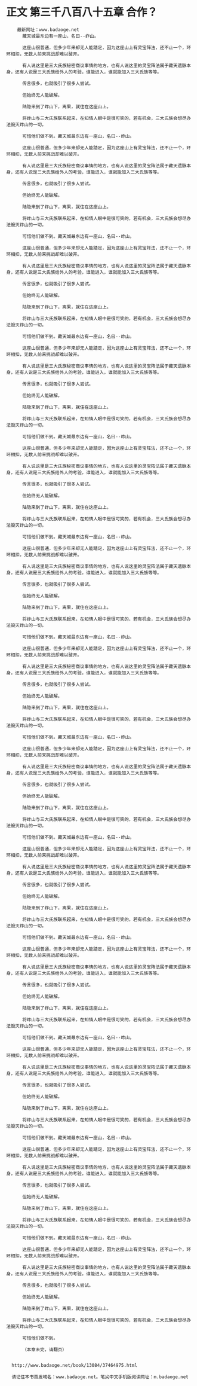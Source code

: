# 正文 第三千八百八十五章 合作？
        最新网址：www.badaoge.net
          藏天城最东边有一座山，名曰--岞山。
      
          这座山很普通，但多少年来却无人能踏足，因为这座山上有灵宝阵法，还不止一个，环环相扣，无数人前来挑战却难以破开。
      
          有人说这里是三大氏族秘密商议事情的地方，也有人说这里的灵宝阵法属于藏天遗脉本身，还有人说是三大氏族给外人的考验，谁能进入，谁就能加入三大氏族等等。
      
          传言很多，也就吸引了很多人尝试。
      
          但始终无人能破解。
      
          陆隐来到了岞山下，离果，就住在这座山上。
      
          将岞山与三大氏族联系起来，在知情人眼中是很可笑的，若有机会，三大氏族会想尽办法毁灭岞山的一切。
      
          可惜他们做不到。藏天城最东边有一座山，名曰--岞山。
      
          这座山很普通，但多少年来却无人能踏足，因为这座山上有灵宝阵法，还不止一个，环环相扣，无数人前来挑战却难以破开。
      
          有人说这里是三大氏族秘密商议事情的地方，也有人说这里的灵宝阵法属于藏天遗脉本身，还有人说是三大氏族给外人的考验，谁能进入，谁就能加入三大氏族等等。
      
          传言很多，也就吸引了很多人尝试。
      
          但始终无人能破解。
      
          陆隐来到了岞山下，离果，就住在这座山上。
      
          将岞山与三大氏族联系起来，在知情人眼中是很可笑的，若有机会，三大氏族会想尽办法毁灭岞山的一切。
      
          可惜他们做不到。藏天城最东边有一座山，名曰--岞山。
      
          这座山很普通，但多少年来却无人能踏足，因为这座山上有灵宝阵法，还不止一个，环环相扣，无数人前来挑战却难以破开。
      
          有人说这里是三大氏族秘密商议事情的地方，也有人说这里的灵宝阵法属于藏天遗脉本身，还有人说是三大氏族给外人的考验，谁能进入，谁就能加入三大氏族等等。
      
          传言很多，也就吸引了很多人尝试。
      
          但始终无人能破解。
      
          陆隐来到了岞山下，离果，就住在这座山上。
      
          将岞山与三大氏族联系起来，在知情人眼中是很可笑的，若有机会，三大氏族会想尽办法毁灭岞山的一切。
      
          可惜他们做不到。藏天城最东边有一座山，名曰--岞山。
      
          这座山很普通，但多少年来却无人能踏足，因为这座山上有灵宝阵法，还不止一个，环环相扣，无数人前来挑战却难以破开。
      
          有人说这里是三大氏族秘密商议事情的地方，也有人说这里的灵宝阵法属于藏天遗脉本身，还有人说是三大氏族给外人的考验，谁能进入，谁就能加入三大氏族等等。
      
          传言很多，也就吸引了很多人尝试。
      
          但始终无人能破解。
      
          陆隐来到了岞山下，离果，就住在这座山上。
      
          将岞山与三大氏族联系起来，在知情人眼中是很可笑的，若有机会，三大氏族会想尽办法毁灭岞山的一切。
      
          可惜他们做不到。藏天城最东边有一座山，名曰--岞山。
      
          这座山很普通，但多少年来却无人能踏足，因为这座山上有灵宝阵法，还不止一个，环环相扣，无数人前来挑战却难以破开。
      
          有人说这里是三大氏族秘密商议事情的地方，也有人说这里的灵宝阵法属于藏天遗脉本身，还有人说是三大氏族给外人的考验，谁能进入，谁就能加入三大氏族等等。
      
          传言很多，也就吸引了很多人尝试。
      
          但始终无人能破解。
      
          陆隐来到了岞山下，离果，就住在这座山上。
      
          将岞山与三大氏族联系起来，在知情人眼中是很可笑的，若有机会，三大氏族会想尽办法毁灭岞山的一切。
      
          可惜他们做不到。藏天城最东边有一座山，名曰--岞山。
      
          这座山很普通，但多少年来却无人能踏足，因为这座山上有灵宝阵法，还不止一个，环环相扣，无数人前来挑战却难以破开。
      
          有人说这里是三大氏族秘密商议事情的地方，也有人说这里的灵宝阵法属于藏天遗脉本身，还有人说是三大氏族给外人的考验，谁能进入，谁就能加入三大氏族等等。
      
          传言很多，也就吸引了很多人尝试。
      
          但始终无人能破解。
      
          陆隐来到了岞山下，离果，就住在这座山上。
      
          将岞山与三大氏族联系起来，在知情人眼中是很可笑的，若有机会，三大氏族会想尽办法毁灭岞山的一切。
      
          可惜他们做不到。藏天城最东边有一座山，名曰--岞山。
      
          这座山很普通，但多少年来却无人能踏足，因为这座山上有灵宝阵法，还不止一个，环环相扣，无数人前来挑战却难以破开。
      
          有人说这里是三大氏族秘密商议事情的地方，也有人说这里的灵宝阵法属于藏天遗脉本身，还有人说是三大氏族给外人的考验，谁能进入，谁就能加入三大氏族等等。
      
          传言很多，也就吸引了很多人尝试。
      
          但始终无人能破解。
      
          陆隐来到了岞山下，离果，就住在这座山上。
      
          将岞山与三大氏族联系起来，在知情人眼中是很可笑的，若有机会，三大氏族会想尽办法毁灭岞山的一切。
      
          可惜他们做不到。藏天城最东边有一座山，名曰--岞山。
      
          这座山很普通，但多少年来却无人能踏足，因为这座山上有灵宝阵法，还不止一个，环环相扣，无数人前来挑战却难以破开。
      
          有人说这里是三大氏族秘密商议事情的地方，也有人说这里的灵宝阵法属于藏天遗脉本身，还有人说是三大氏族给外人的考验，谁能进入，谁就能加入三大氏族等等。
      
          传言很多，也就吸引了很多人尝试。
      
          但始终无人能破解。
      
          陆隐来到了岞山下，离果，就住在这座山上。
      
          将岞山与三大氏族联系起来，在知情人眼中是很可笑的，若有机会，三大氏族会想尽办法毁灭岞山的一切。
      
          可惜他们做不到。藏天城最东边有一座山，名曰--岞山。
      
          这座山很普通，但多少年来却无人能踏足，因为这座山上有灵宝阵法，还不止一个，环环相扣，无数人前来挑战却难以破开。
      
          有人说这里是三大氏族秘密商议事情的地方，也有人说这里的灵宝阵法属于藏天遗脉本身，还有人说是三大氏族给外人的考验，谁能进入，谁就能加入三大氏族等等。
      
          传言很多，也就吸引了很多人尝试。
      
          但始终无人能破解。
      
          陆隐来到了岞山下，离果，就住在这座山上。
      
          将岞山与三大氏族联系起来，在知情人眼中是很可笑的，若有机会，三大氏族会想尽办法毁灭岞山的一切。
      
          可惜他们做不到。藏天城最东边有一座山，名曰--岞山。
      
          这座山很普通，但多少年来却无人能踏足，因为这座山上有灵宝阵法，还不止一个，环环相扣，无数人前来挑战却难以破开。
      
          有人说这里是三大氏族秘密商议事情的地方，也有人说这里的灵宝阵法属于藏天遗脉本身，还有人说是三大氏族给外人的考验，谁能进入，谁就能加入三大氏族等等。
      
          传言很多，也就吸引了很多人尝试。
      
          但始终无人能破解。
      
          陆隐来到了岞山下，离果，就住在这座山上。
      
          将岞山与三大氏族联系起来，在知情人眼中是很可笑的，若有机会，三大氏族会想尽办法毁灭岞山的一切。
      
          可惜他们做不到。藏天城最东边有一座山，名曰--岞山。
      
          这座山很普通，但多少年来却无人能踏足，因为这座山上有灵宝阵法，还不止一个，环环相扣，无数人前来挑战却难以破开。
      
          有人说这里是三大氏族秘密商议事情的地方，也有人说这里的灵宝阵法属于藏天遗脉本身，还有人说是三大氏族给外人的考验，谁能进入，谁就能加入三大氏族等等。
      
          传言很多，也就吸引了很多人尝试。
      
          但始终无人能破解。
      
          陆隐来到了岞山下，离果，就住在这座山上。
      
          将岞山与三大氏族联系起来，在知情人眼中是很可笑的，若有机会，三大氏族会想尽办法毁灭岞山的一切。
      
          可惜他们做不到。藏天城最东边有一座山，名曰--岞山。
      
          这座山很普通，但多少年来却无人能踏足，因为这座山上有灵宝阵法，还不止一个，环环相扣，无数人前来挑战却难以破开。
      
          有人说这里是三大氏族秘密商议事情的地方，也有人说这里的灵宝阵法属于藏天遗脉本身，还有人说是三大氏族给外人的考验，谁能进入，谁就能加入三大氏族等等。
      
          传言很多，也就吸引了很多人尝试。
      
          但始终无人能破解。
      
          陆隐来到了岞山下，离果，就住在这座山上。
      
          将岞山与三大氏族联系起来，在知情人眼中是很可笑的，若有机会，三大氏族会想尽办法毁灭岞山的一切。
      
          可惜他们做不到。藏天城最东边有一座山，名曰--岞山。
      
          这座山很普通，但多少年来却无人能踏足，因为这座山上有灵宝阵法，还不止一个，环环相扣，无数人前来挑战却难以破开。
      
          有人说这里是三大氏族秘密商议事情的地方，也有人说这里的灵宝阵法属于藏天遗脉本身，还有人说是三大氏族给外人的考验，谁能进入，谁就能加入三大氏族等等。
      
          传言很多，也就吸引了很多人尝试。
      
          但始终无人能破解。
      
          陆隐来到了岞山下，离果，就住在这座山上。
      
          将岞山与三大氏族联系起来，在知情人眼中是很可笑的，若有机会，三大氏族会想尽办法毁灭岞山的一切。
      
          可惜他们做不到。
      
          （本章未完，请翻页）
      
      
      http://www.badaoge.net/book/13084/37464975.html
      
      请记住本书首发域名：www.badaoge.net。笔尖中文手机版阅读网址：m.badaoge.net